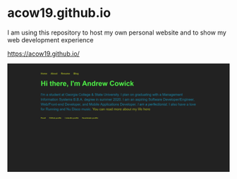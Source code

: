 # acow19.github.io
I am using this repository to host my own personal website and to show my web development experience

https://acow19.github.io/

![image](https://raw.githubusercontent.com/acow19/acow19.github.io/master/Screenshot_2019-02-07%20Andrew%20Cowick%2C%20Aspiring%20Professional%20Programmer.png)
